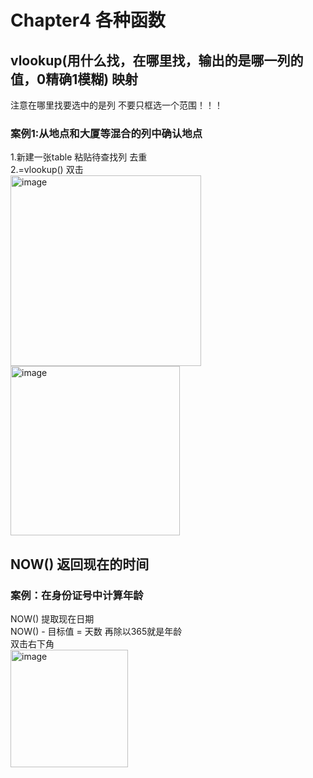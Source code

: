 # Chapter4 各种函数
## vlookup(用什么找，在哪里找，输出的是哪一列的值，0精确1模糊) 映射
注意在哪里找要选中的是列 不要只框选一个范围！！！

### 案例1:从地点和大厦等混合的列中确认地点
1.新建一张table 粘贴待查找列 去重  
2.=vlookup() 双击  
<img width="305" alt="image" src="https://user-images.githubusercontent.com/105503216/181425181-ba7ea5db-bd19-46ed-8797-56e2debb97d3.png"><img width="271" alt="image" src="https://user-images.githubusercontent.com/105503216/181425209-ddeb6135-d12e-4c72-b473-a882181b4f7f.png">


## NOW() 返回现在的时间
### 案例：在身份证号中计算年龄
NOW() 提取现在日期  
NOW() - 目标值 = 天数 再除以365就是年龄  
双击右下角   
<img width="188" alt="image" src="https://user-images.githubusercontent.com/105503216/181423264-e0360677-9dc0-4820-ac59-c43b10c94a23.png">  
